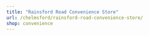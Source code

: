 ```yaml
---
title: "Rainsford Road Convenience Store"
url: /chelmsford/rainsford-road-convenience-store/
shop: convenience
---
```

